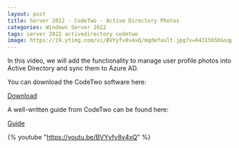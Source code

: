 ```yaml
---
layout: post
title: Server 2022 - CodeTwo - Active Directory Photos
categories: Windows Server 2022
tags: server 2022 activedirectory codetwo
image: https://i9.ytimg.com/vi/BVYyfv8v4xQ/mqdefault.jpg?v=64315b5b&sqp=CMzFq68G&rs=AOn4CLAoXfN_uBynnpushjZDYUaOEEe-Jw
---
```

In this video, we will add the functionality to manage user profile photos into Active Directory and sync them to Azure AD.

You can download the CodeTwo software here:

[Download](https://www.codetwo.com/freeware/active-directory-photos)

A well-written guide from CodeTwo can be found here:

[Guide](https://www.codetwo.com/admins-blog/use-active-directory-user-photos-windows-10/)

{% youtube "https://youtu.be/BVYyfv8v4xQ" %}
